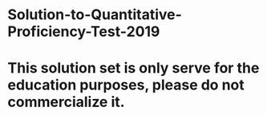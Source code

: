 # Solution-to-Quantitative-Proficiency-Test-2019
# This solution set is only serve for the education purposes, please do not commercialize it.
